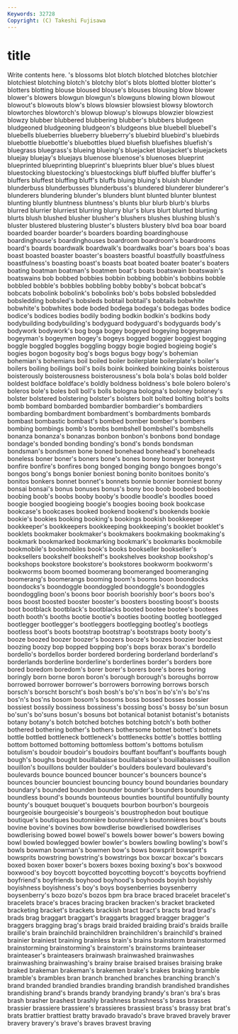 ```yaml
---
Keywords: 32728 
Copyright: (C) Takeshi Fujisawa
---
```


# title

Write contents here.
's blossoms blot blotch blotched blotches blotchier
blotchiest blotching blotch's blotchy blot's blots blotted blotter blotter's blotters
blotting blouse bloused blouse's blouses blousing blow blower blower's blowers
blowgun blowgun's blowguns blowing blown blowout blowout's blowouts blow's blows
blowsier blowsiest blowsy blowtorch blowtorches blowtorch's blowup blowup's blowups blowzier
blowziest blowzy blubber blubbered blubbering blubber's blubbers bludgeon bludgeoned bludgeoning
bludgeon's bludgeons blue bluebell bluebell's bluebells blueberries blueberry blueberry's bluebird
bluebird's bluebirds bluebottle bluebottle's bluebottles blued bluefish bluefishes bluefish's bluegrass
bluegrass's blueing blueing's bluejacket bluejacket's bluejackets bluejay bluejay's bluejays bluenose
bluenose's bluenoses blueprint blueprinted blueprinting blueprint's blueprints bluer blue's blues
bluest bluestocking bluestocking's bluestockings bluff bluffed bluffer bluffer's bluffers bluffest
bluffing bluff's bluffs bluing bluing's bluish blunder blunderbuss blunderbusses blunderbuss's
blundered blunderer blunderer's blunderers blundering blunder's blunders blunt blunted blunter
bluntest blunting bluntly bluntness bluntness's blunts blur blurb blurb's blurbs
blurred blurrier blurriest blurring blurry blur's blurs blurt blurted blurting
blurts blush blushed blusher blusher's blushers blushes blushing blush's bluster
blustered blustering bluster's blusters blustery blvd boa boar board boarded
boarder boarder's boarders boarding boardinghouse boardinghouse's boardinghouses boardroom boardroom's boardrooms
board's boards boardwalk boardwalk's boardwalks boar's boars boa's boas boast
boasted boaster boaster's boasters boastful boastfully boastfulness boastfulness's boasting boast's
boasts boat boated boater boater's boaters boating boatman boatman's boatmen
boat's boats boatswain boatswain's boatswains bob bobbed bobbies bobbin bobbing
bobbin's bobbins bobble bobbled bobble's bobbles bobbling bobby bobby's bobcat
bobcat's bobcats bobolink bobolink's bobolinks bob's bobs bobsled bobsledded bobsledding
bobsled's bobsleds bobtail bobtail's bobtails bobwhite bobwhite's bobwhites bode boded
bodega bodega's bodegas bodes bodice bodice's bodices bodies bodily boding
bodkin bodkin's bodkins body bodybuilding bodybuilding's bodyguard bodyguard's bodyguards body's
bodywork bodywork's bog boga bogey bogeyed bogeying bogeyman bogeyman's bogeymen
bogey's bogeys bogged boggier boggiest bogging boggle boggled boggles boggling
boggy bogie bogied bogieing bogie's bogies bogon bogosity bog's bogs
bogus bogy bogy's bohemian bohemian's bohemians boil boiled boiler boilerplate
boilerplate's boiler's boilers boiling boilings boil's boils boink boinked boinking
boinks boisterous boisterously boisterousness boisterousness's bola bola's bolas bold bolder
boldest boldface boldface's boldly boldness boldness's bole bolero bolero's boleros
bole's boles boll boll's bolls bologna bologna's boloney boloney's bolster
bolstered bolstering bolster's bolsters bolt bolted bolting bolt's bolts bomb
bombard bombarded bombardier bombardier's bombardiers bombarding bombardment bombardment's bombardments bombards
bombast bombastic bombast's bombed bomber bomber's bombers bombing bombings bomb's
bombs bombshell bombshell's bombshells bonanza bonanza's bonanzas bonbon bonbon's bonbons
bond bondage bondage's bonded bonding bonding's bond's bonds bondsman bondsman's
bondsmen bone boned bonehead bonehead's boneheads boneless boner boner's boners
bone's bones boney boneyer boneyest bonfire bonfire's bonfires bong bonged
bonging bongo bongoes bongo's bongos bong's bongs bonier boniest boning
bonito bonitoes bonito's bonitos bonkers bonnet bonnet's bonnets bonnie bonnier
bonniest bonny bonsai bonsai's bonus bonuses bonus's bony boo boob
boobed boobies boobing boob's boobs booby booby's boodle boodle's boodles
booed boogie boogied boogieing boogie's boogies booing book bookcase bookcase's
bookcases booked bookend bookend's bookends bookie bookie's bookies booking booking's
bookings bookish bookkeeper bookkeeper's bookkeepers bookkeeping bookkeeping's booklet booklet's booklets
bookmaker bookmaker's bookmakers bookmaking bookmaking's bookmark bookmarked bookmarking bookmark's bookmarks
bookmobile bookmobile's bookmobiles book's books bookseller bookseller's booksellers bookshelf bookshelf's
bookshelves bookshop bookshop's bookshops bookstore bookstore's bookstores bookworm bookworm's bookworms
boom boomed boomerang boomeranged boomeranging boomerang's boomerangs booming boom's booms
boon boondocks boondocks's boondoggle boondoggled boondoggle's boondoggles boondoggling boon's boons
boor boorish boorishly boor's boors boo's boos boost boosted booster
booster's boosters boosting boost's boosts boot bootblack bootblack's bootblacks booted
bootee bootee's bootees booth booth's booths bootie bootie's booties booting
bootleg bootlegged bootlegger bootlegger's bootleggers bootlegging bootleg's bootlegs bootless boot's
boots bootstrap bootstrap's bootstraps booty booty's booze boozed boozer boozer's
boozers booze's boozes boozier booziest boozing boozy bop bopped bopping
bop's bops borax borax's bordello bordello's bordellos border bordered bordering
borderland borderland's borderlands borderline borderline's borderlines border's borders bore bored
boredom boredom's borer borer's borers bore's bores boring boringly born
borne boron boron's borough borough's boroughs borrow borrowed borrower borrower's
borrowers borrowing borrows borsch borsch's borscht borscht's bosh bosh's bo's'n
bos'n bo's'n's bo's'ns bos'n's bos'ns bosom bosom's bosoms boss bossed
bosses bossier bossiest bossily bossiness bossiness's bossing boss's bossy bo'sun
bosun bo'sun's bo'suns bosun's bosuns bot botanical botanist botanist's botanists
botany botany's botch botched botches botching botch's both bother bothered
bothering bother's bothers bothersome botnet botnet's botnets bottle bottled bottleneck
bottleneck's bottlenecks bottle's bottles bottling bottom bottomed bottoming bottomless bottom's
bottoms botulism botulism's boudoir boudoir's boudoirs bouffant bouffant's bouffants bough
bough's boughs bought bouillabaisse bouillabaisse's bouillabaisses bouillon bouillon's bouillons boulder
boulder's boulders boulevard boulevard's boulevards bounce bounced bouncer bouncer's bouncers
bounce's bounces bouncier bounciest bouncing bouncy bound boundaries boundary boundary's
bounded bounden bounder bounder's bounders bounding boundless bound's bounds bounteous
bounties bountiful bountifully bounty bounty's bouquet bouquet's bouquets bourbon bourbon's
bourgeois bourgeoisie bourgeoisie's bourgeois's boustrophedon bout boutique boutique's boutiques boutonnière
boutonnière's boutonnières bout's bouts bovine bovine's bovines bow bowdlerise bowdlerised
bowdlerises bowdlerising bowed bowel bowel's bowels bower bower's bowers bowing
bowl bowled bowlegged bowler bowler's bowlers bowling bowling's bowl's bowls
bowman bowman's bowmen bow's bows bowsprit bowsprit's bowsprits bowstring bowstring's
bowstrings box boxcar boxcar's boxcars boxed boxen boxer boxer's boxers
boxes boxing boxing's box's boxwood boxwood's boy boycott boycotted boycotting
boycott's boycotts boyfriend boyfriend's boyfriends boyhood boyhood's boyhoods boyish boyishly
boyishness boyishness's boy's boys boysenberries boysenberry boysenberry's bozo bozo's bozos
bpm bra brace braced bracelet bracelet's bracelets brace's braces bracing
bracken bracken's bracket bracketed bracketing bracket's brackets brackish bract bract's
bracts brad brad's brads brag braggart braggart's braggarts bragged bragger
bragger's braggers bragging brag's brags braid braided braiding braid's braids
braille braille's brain brainchild brainchildren brainchildren's brainchild's brained brainier brainiest
braining brainless brain's brains brainstorm brainstormed brainstorming brainstorming's brainstorm's brainstorms
brainteaser brainteaser's brainteasers brainwash brainwashed brainwashes brainwashing brainwashing's brainy braise
braised braises braising brake braked brakeman brakeman's brakemen brake's brakes
braking bramble bramble's brambles bran branch branched branches branching branch's
brand branded brandied brandies branding brandish brandished brandishes brandishing brand's
brands brandy brandying brandy's bran's bra's bras brash brasher brashest
brashly brashness brashness's brass brasses brassier brassiere brassiere's brassieres brassiest
brass's brassy brat brat's brats brattier brattiest bratty bravado bravado's
brave braved bravely braver bravery bravery's brave's braves bravest braving
